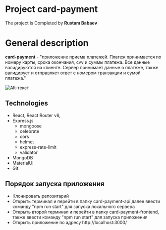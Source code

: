 Project card-payment
==================

The project is Completed by **Rustam Babaev**


General description
==============
**card-payment** - "приложение приема платежей. Платеж принимается по номеру карты, срока окончания, cvv и суммы платежа. Все данные валидируются на клиенте. Сервер принимает данные о платеже, также валидирует и отправляет ответ с номером транзакции и сумой платежа."


![Alt-текст](https://i.postimg.cc/dtCb4ZYy/card-payment.png "card-payment")



## Technologies

* React, React Router v6,
* Express.js
    * mongoose
    * celebrate
    * cors
    * helmet
    * express-rate-limit
    * validator
* MongoDB
* MaterialUI
* Git

## Порядок запуска приложения

* Клонировать репозитарий
* Открыть терминал и перейти в папку card-payment-api далее ввести команду "npm run start" для запуска локального сервера
* Открыть второй терминал и перейти в папку card-payment-frontend, также ввести команду "npm run start" для запуска приложения
* Открыть приложение по адресу http://localhost:3000/
